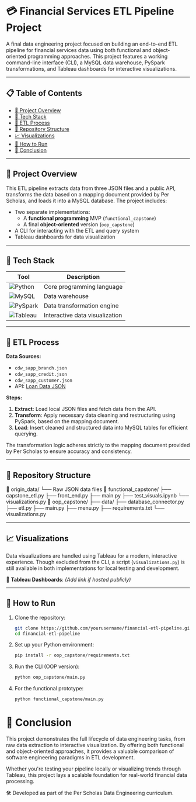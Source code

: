 # 💳 Financial Services ETL Pipeline Project

A final data engineering project focused on building an end-to-end ETL pipeline for financial services data using both functional and object-oriented programming approaches. This project features a working command-line interface (CLI), a MySQL data warehouse, PySpark transformations, and Tableau dashboards for interactive visualizations.

---

## 📋 Table of Contents

- [📌 Project Overview](#project-overview)
- [🧰 Tech Stack](#tech-stack)
- [🔄 ETL Process](#etl-process)
- [📂 Repository Structure](#repository-structure)
- [📈 Visualizations](#visualizations)
- [🚀 How to Run](#how-to-run)
- [📌 Conclusion](#conclusion)

---

## 📌 Project Overview

This ETL pipeline extracts data from three JSON files and a public API, transforms the data based on a mapping document provided by Per Scholas, and loads it into a MySQL database. The project includes:

- Two separate implementations:
  - A **functional programming** MVP (`functional_capstone`)
  - A final **object-oriented** version (`oop_capstone`)
- A CLI for interacting with the ETL and query system
- Tableau dashboards for data visualization

---

## 🧰 Tech Stack

| Tool          | Description                  |
|---------------|------------------------------|
| ![Python](https://img.shields.io/badge/Python-3776AB?style=for-the-badge&logo=python&logoColor=white) | Core programming language |
| ![MySQL](https://img.shields.io/badge/MySQL-4479A1?style=for-the-badge&logo=mysql&logoColor=white) | Data warehouse            |
| ![PySpark](https://img.shields.io/badge/PySpark-E34A86?style=for-the-badge&logo=apache-spark&logoColor=white) | Data transformation engine |
| ![Tableau](https://img.shields.io/badge/Tableau-E97627?style=for-the-badge&logo=tableau&logoColor=white) | Interactive data visualization |

---

## 🔄 ETL Process

**Data Sources:**
- `cdw_sapp_branch.json`
- `cdw_sapp_credit.json`
- `cdw_sapp_customer.json`
- API: [Loan Data JSON](https://raw.githubusercontent.com/platformps/LoanDataset/main/loan_data.json)

**Steps:**

1. **Extract**: Load local JSON files and fetch data from the API.
2. **Transform**: Apply necessary data cleaning and restructuring using PySpark, based on the mapping document.
3. **Load**: Insert cleaned and structured data into MySQL tables for efficient querying.

The transformation logic adheres strictly to the mapping document provided by Per Scholas to ensure accuracy and consistency.

---

## 📂 Repository Structure

📁 origin_data/
└── Raw JSON data files
📁 functional_capstone/
├── capstone_etl.py
├── front_end.py
├── main.py
├── test_visuals.ipynb
└── visualizations.py
📁 oop_capstone/
├── data/
├── database_connector.py
├── etl.py
├── main.py
├── menu.py
├── requirements.txt
└── visualizations.py


---

## 📈 Visualizations

Data visualizations are handled using Tableau for a modern, interactive experience. Though excluded from the CLI, a script (`visualizations.py`) is still available in both implementations for local testing and development.

🔗 **Tableau Dashboards**: *(Add link if hosted publicly)*

---

## 🚀 How to Run

1. Clone the repository:

   ```bash
   git clone https://github.com/yourusername/financial-etl-pipeline.git
   cd financial-etl-pipeline
   ```

2. Set up your Python environment:

    ```bash
    pip install -r oop_capstone/requirements.txt
    ```

3. Run the CLI (OOP version):
    ```bash
    python oop_capstone/main.py

    ```
4. For the functional prototype:
    ```bash
    python functional_capstone/main.py
    ```

# 📌 Conclusion
This project demonstrates the full lifecycle of data engineering tasks, from raw data extraction to interactive visualization. By offering both functional and object-oriented approaches, it provides a valuable comparison of software engineering paradigms in ETL development.

Whether you're testing your pipeline locally or visualizing trends through Tableau, this project lays a scalable foundation for real-world financial data processing.

🛠 Developed as part of the Per Scholas Data Engineering curriculum.